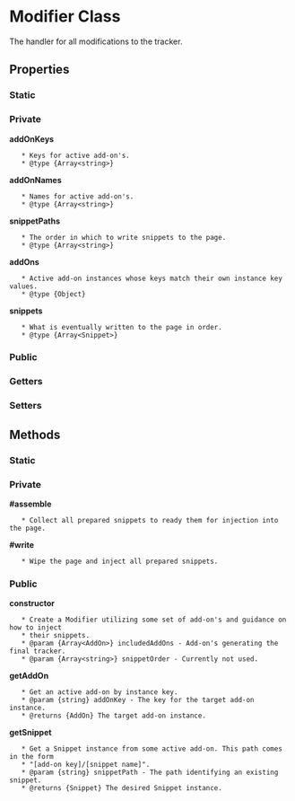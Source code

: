 # Modifier Class

The handler for all modifications to the tracker.

## Properties

### Static

### Private

**addOnKeys**

```
   * Keys for active add-on's.
   * @type {Array<string>}
```

**addOnNames**

```
   * Names for active add-on's.
   * @type {Array<string>}
```

**snippetPaths**

```
   * The order in which to write snippets to the page.
   * @type {Array<string>}
```

**addOns**

```
   * Active add-on instances whose keys match their own instance key values.
   * @type {Object}
```

**snippets**

```
   * What is eventually written to the page in order.
   * @type {Array<Snippet>}
```

### Public

### Getters

### Setters

## Methods

### Static

### Private

**#assemble**

```
   * Collect all prepared snippets to ready them for injection into the page.
```

**#write**

```
   * Wipe the page and inject all prepared snippets.
```

### Public

**constructor**

```
   * Create a Modifier utilizing some set of add-on's and guidance on how to inject
   * their snippets.
   * @param {Array<AddOn>} includedAddOns - Add-on's generating the final tracker.
   * @param {Array<string>} snippetOrder - Currently not used.
```

**getAddOn**

```
   * Get an active add-on by instance key.
   * @param {string} addOnKey - The key for the target add-on instance.
   * @returns {AddOn} The target add-on instance.
```

**getSnippet**

```
   * Get a Snippet instance from some active add-on. This path comes in the form
   * "[add-on key]/[snippet name]".
   * @param {string} snippetPath - The path identifying an existing snippet.
   * @returns {Snippet} The desired Snippet instance.
```
